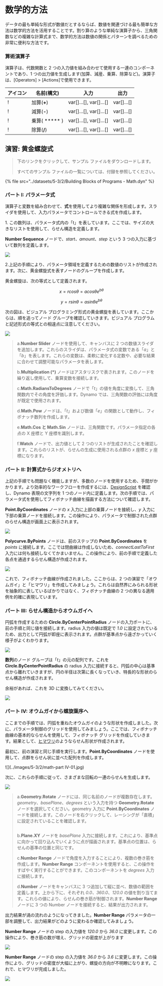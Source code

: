 # 数学的方法

データの最も単純な形式が数値だとするならば、数値を関連づける最も簡単な方法は数学的方法を活用することです。割り算のような単純な演算子から、三角関数などの複雑な計算式まで、数学的方法は数値の関係とパターンを調べるための非常に便利な方法です。

### 算術演算子

演算子は、代数関数と 2 つの入力値を組み合わせて使用する一連のコンポーネントであり、1 つの出力値を生成します(加算、減産、乗算、除算など)。演算子は、[Operators] > [Actions]で使用できます。

| アイコン                                                  | 名前(構文)     | 入力                     | 出力      |
| ----------------------------------------------------- | ----------------- | -------------------------- | ------------ |
| \![](<../images/5-1/addition(1)(1) (1) (1).jpg>)       | 加算(**+**)       | var[]...[], var[]...[] | var[]...[] |
| \![](<../images/5-1/Subtraction(1)(1) (1) (1).jpg>)    | 減算(**-**)  | var[]...[], var[]...[] | var[]...[] |
| \![](<../images/5-1/Multiplication(1)(1) (1) (1).jpg>) | 乗算( ***** ) | var[]...[], var[]...[] | var[]...[] |
| \![](<../images/5-1/Division(1)(1) (1) (1).jpg>)       | 除算(**/**)    | var[]...[], var[]...[] | var[]...[] |

## 演習: 黄金螺旋式

> 下のリンクをクリックして、サンプル ファイルをダウンロードします。
>
> すべてのサンプル ファイルの一覧については、付録を参照してください。

{% file src="../datasets/5-3/2/Building Blocks of Programs - Math.dyn" %}

### パート I: パラメータ式

演算子と変数を組み合わせて、**式**を使用してより複雑な関係を形成します。スライダを使用して、入力パラメータでコントロールできる式を作成します。

1\. この数列は、パラメータ式内の「t」を表しています。ここでは、サイズの大きなリストを使用して、らせん構造を定義します。

**Number Sequence** ノードで、_start、amount_、_step_ という 3 つの入力に基づいて数列を定義します。

![](../images/5-3/2/math-partI-01.jpg)

2\.上記の手順により、パラメータ領域を定義するための数値のリストが作成されます。次に、黄金螺旋式を表すノードのグループを作成します。

黄金螺旋は、次の等式として定義されます。

$$
x = r cos θ = a cos θ e^{bθ}
$$

$$
y = r sin θ = a sin θe^{bθ}
$$

次の図は、ビジュアル プログラミング形式の黄金螺旋を表しています。ここからは、順を追ってノード グループを確認していきます。ビジュアル プログラムと記述形式の等式との相違点に注意してください。

![](../images/5-3/2/math-partI-02.jpg)

> a.**Number Slider** ノードを使用して、キャンバスに 2 つの数値スライダを追加します。これらのスライダは、パラメータ式の変数である「_a_」と「_b_」を表します。これらの変数は、柔軟に変化する定数や、必要な結果に合わせて調整可能なパラメータを表します。
>
> b.**Multiplication (*)** ノードはアスタリスクで表されます。このノードを繰り返し使用して、乗算変数を接続します。
>
> c.**Math.RadiansToDegrees** ノードで「_t_」の値を角度に変換して、三角関数内でその角度を評価します。Dynamo では、三角関数の評価には角度が既定で使用されます。
>
> d.**Math.Pow** ノードは、「_t_」および数値「_e_」の関数として動作し、フィボナッチ数列を作成します。
>
> e.**Math.Cos と Math.Sin** ノードは、三角関数です。パラメータ指定の各点の X 座標と Y 座標を識別します。
>
> f.**Watch** ノードで、出力値として 2 つのリストが生成されたことを確認します。これらのリストが、らせんの生成に使用される点群の _x_ 座標と _y_ 座標になります。

### パート II: 計算式からジオメトリへ

上記の手順でも問題なく機能しますが、多数のノードを使用するため、手間がかかります。より効率的なワークフローを作成するには、[DesignScript](../../8\_coding\_in\_dynamo/8-1\_code-blocks-and-design-script/2-design-script-syntax.md) を確認し、Dynamo 表現の文字列を 1 つのノード内に定義します。次の手順では、パラメータ式を使用してフィボナッチ曲線を描画する方法について確認します。

**Point.ByCoordinates** ノードの _x_ 入力に上部の乗算ノードを接続し、_y_ 入力に下部の乗算ノードを接続します。この操作により、パラメータで制御された点群のらせん構造が画面上に表示されます。

![](../images/5-3/2/math-partII-01.gif)

**Polycurve.ByPoints** ノードは、前のステップの **Point.ByCoordinates** を _points_ に接続します。ここでは閉曲線は作成しないため、_connectLastToFirst_ 入力には何も接続しなくてかまいません。この操作により、前の手順で定義した各点を通過するらせん構造が作成されます。

![](../images/5-3/2/math-partII-02.jpg)

これで、フィボナッチ曲線が作成されました。ここからは、2 つの演習で「オウムガイ」と「ヒマワリ」を作成してみましょう。これらは自然界にみられる形状を抽象的に表しているばかりではなく、フィボナッチ曲線の 2 つの異なる適用例を的確に表現しています。

### パート III: らせん構造からオウムガイへ

円弧を作成するための **Circle.ByCenterPointRadius** ノードの入力ポートに、前の手順と同じ値を接続します。radius 入力の値は既定で _1.0_ に設定されているため、出力として円弧が即座に表示されます。点群が基準点から遠ざかっていく様子がよくわかります。

![](../images/5-3/2/math-partIII-01.jpg)

**数列**のノード グループは「_t_」の元の配列です。これを **Circle.ByCenterPointRadius** の radius 入力に接続すると、円弧の中心は基準点から離れていきますが、円の半径は次第に長くなっていき、特長的な形状のらせん構造が作成されます。

余裕があれば、これを 3D に変換してみてください。

![](../images/5-3/2/math-partIII-02.gif)

### パート IV: オウムガイから螺旋葉序へ

ここまでの手順では、円弧を重ねたオウムガイのような形状を作成しました。次に、パラメータ制御のグリッドを使用してみましょう。ここでは、フィボナッチ曲線の基本的ならせんを使用して、フィボナッチ グリッドを作成していきます。結果として、[ヒマワリ](https://blogs.unimelb.edu.au/sciencecommunication/2018/09/02/this-flower-uses-maths-to-reproduce/)のようならせん形状が作成されます。

最初に、前の演習と同じ手順を実行します。**Point.ByCoordinates** ノードを使用して、点群をらせん状に並べた配列を作成します。

\![](../images/5-3/2/math-part IV-01.jpg)

次に、これらの手順に従って、さまざまな回転の一連のらせんを生成します。

![](../images/5-3/2/math-partIV-02.jpg)

> a.**Geometry.Rotate** ノードには、同じ名前のノードが複数存在します。_geometry_、_basePlane_、_degrees_ という入力を持つ **Geometry.Rotate** ノードを選択してください。geometry 入力に **Point.ByCoordinates** ノードを接続します。このノードを右クリックして、レーシングが「直積」に設定されていることを確認します。
>
> <img src="../images/5-3/2/math-partIV-03crossproduct.jpg" alt="" data-size="original">
>
> b.**Plane.XY** ノードを _basePlane_ 入力に接続します。これにより、基準点に向かって回り込んでいくように点が描画されます。基準点の位置は、らせんの基準の位置と同じです。
>
> c.**Number Range** ノードで角度を入力することにより、複数の巻き筋を作成します。**Number Range** コンポーネントを使用すると、この操作をすばやく実行することができます。このコンポーネントを _degrees_ 入力に接続します。
>
> d.**Number** ノードをキャンバスに 3 つ追加して縦に並べ、数値の範囲を定義します。上から下に、それぞれ _0.0、360.0_、_120.0_ の値を割り当てます。これらの値により、らせんの巻き筋が制御されます。**Number Range** ノードに 3 つの Number ノードを接続すると、結果が出力されます。

出力結果が渦の流れのようになってきました。**Number Range** パラメータの一部を調整して、出力結果がどのように変わるか確認してみましょう。

**Number Range** ノードの step の入力値を _120.0_ から _36.0_ に変更します。この操作により、巻き筋の数が増え、グリッドの密度が上がります

![](../images/5-3/2/math-partIV-04.jpg)

**Number Range** ノードの step の入力値を _36.0_ から _3.6_ に変更します。この操作により、グリッドの密度が大幅に上がり、螺旋の方向が不明瞭になります。これで、ヒマワリが完成しました。

![](../images/5-3/2/math-partIV-05.jpg)
